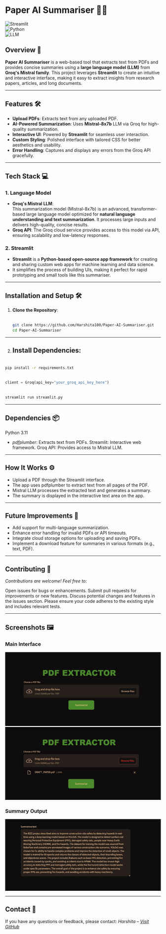 # **Paper AI Summariser 📄✨**

![Streamlit](https://img.shields.io/badge/Streamlit-v1.25.0-red?style=for-the-badge)  
![Python](https://img.shields.io/badge/Python-3.11-blue?style=for-the-badge)  
![LLM](https://img.shields.io/badge/Groq-Mistral-brightgreen?style=for-the-badge)

## **Overview 🚀**

**Paper AI Summariser** is a web-based tool that extracts text from PDFs and provides concise summaries using a **large language model (LLM)** from **Groq's Mistral family**. This project leverages **Streamlit** to create an intuitive and interactive interface, making it easy to extract insights from research papers, articles, and long documents.

---

## **Features 🛠️**

- **Upload PDFs**: Extracts text from any uploaded PDF.
- **AI-Powered Summarization**: Uses **Mistral-8x7b** LLM via Groq for high-quality summarization.
- **Interactive UI**: Powered by **Streamlit** for seamless user interaction.
- **Custom Styling**: Polished interface with tailored CSS for better aesthetics and usability.
- **Error Handling**: Captures and displays any errors from the Groq API gracefully.

---

## **Tech Stack 💻**

### **1. Language Model**

- **Groq's Mistral LLM**:  
  This summarization model (Mistral-8x7b) is an advanced, transformer-based large language model optimized for **natural language understanding and text summarization**.
  It processes large inputs and delivers high-quality, concise results.
- **Groq API**: The Groq cloud service provides access to this model via API, ensuring scalability and low-latency responses.

### **2. Streamlit**

- **Streamlit** is a **Python-based open-source app framework** for creating and sharing custom web apps for machine learning and data science.
- It simplifies the process of building UIs, making it perfect for rapid prototyping and small tools like this summariser.

---

## **Installation and Setup 🛠️**

1. **Clone the Repository**:

   ```bash

   git clone https://github.com/Harshita100/Paper-AI-Summariser.git
   cd Paper-AI-Summariser

   ```

---

2. ## **Install Dependencies**:

```bash

pip install -r requirements.txt

```

```python

client = Groq(api_key="your_groq_api_key_here")

```

```bash

streamlit run streamlit.py

```

---

## **Dependencies 📦**

Python 3.11

- _pdfplumber_:
  Extracts text from PDFs.
  Streamlit: Interactive web framework.
  Groq API: Provides access to Mistral LLM.

---

## **How It Works ⚙️**

- Upload a PDF through the Streamlit interface.
- The app uses pdfplumber to extract text from all pages of the PDF.
- Mistral LLM processes the extracted text and generates a summary.
- The summary is displayed in the interactive text area on the app.

---

## **Future Improvements 🚀**

- Add support for multi-language summarization.
- Enhance error handling for invalid PDFs or API timeouts.
- Integrate cloud storage options for uploading and saving PDFs.
- Implement a download feature for summaries in various formats (e.g., text, PDF).

---

## **Contributing 🤝**

_Contributions are welcome! Feel free to:_

Open issues for bugs or enhancements.
Submit pull requests for improvements or new features.
Discuss potential changes and features in the issues section.
Please ensure your code adheres to the existing style and includes relevant tests.

---

## **Screenshots 🖼️**

### **Main Interface**

![Start interface](Images/start.jpg)
![File uploaded](Images/with_file.jpg)

### **Summary Output**

![Summary Output](Images/summarised_output.jpg)

---

## **Contact 📧**

If you have any questions or feedback, please contact:
_Harshita – [Visit GitHub](<[https://github.com](https://github.com/Harshita100)>)_

```

```
